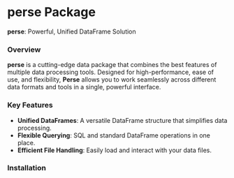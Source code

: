 # perse Package

**perse**: Powerful, Unified DataFrame Solution

### Overview

**perse** is a cutting-edge data package that combines the best features of multiple data processing tools. Designed for high-performance, ease of use, and flexibility, **Perse** allows you to work seamlessly across different data formats and tools in a single, powerful interface.

### Key Features

- **Unified DataFrames**: A versatile DataFrame structure that simplifies data processing.
- **Flexible Querying**: SQL and standard DataFrame operations in one place.
- **Efficient File Handling**: Easily load and interact with your data files.

### Installation
